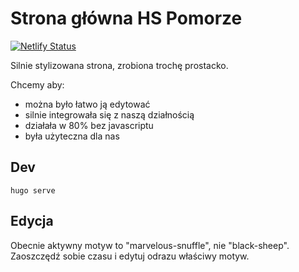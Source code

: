 # Strona główna HS Pomorze
[![Netlify Status](https://api.netlify.com/api/v1/badges/76795ed3-c855-41ba-a774-ae6abc2ec453/deploy-status)](https://app.netlify.com/sites/black-sheep-1077f1/deploys)

Silnie stylizowana strona, zrobiona trochę prostacko. 

Chcemy aby:

- można było łatwo ją edytować
- silnie integrowała się z naszą działnością
- działała w 80% bez javascriptu
- była użyteczna dla nas

## Dev

```
hugo serve
```

## Edycja

Obecnie aktywny motyw to "marvelous-snuffle", nie "black-sheep". Zaoszczędź sobie czasu i edytuj odrazu właściwy motyw.
